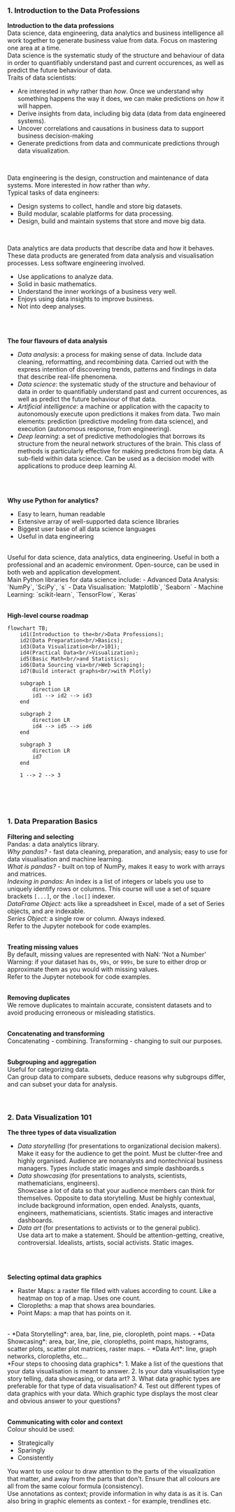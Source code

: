 ### **1. Introduction to the Data Professions**
**Introduction to the data professions** <br/>
Data science, data engineering, data analytics and business intelligence all work together to generate business value from data. Focus on mastering one area at a time. <br/>
Data science is the systematic study of the structure and behaviour of data in order to quantifiably understand past and current occurences, as well as predict the future behaviour of data. <br/>
Traits of data scientists:
- Are interested in *why* rather than *how*. Once we understand why something happens the way it does, we can make predictions on *how* it will happen.
- Derive insights from data, including big data (data from data engineered systems).
- Uncover correlations and causations in business data to support business decision-making
- Generate predictions from data and communicate predictions through data visualization.
<br/>

Data engineering is the design, construction and maintenance of data systems. More interested in *how* rather than *why*.<br/>
Typical tasks of data engineers:
- Design systems to collect, handle and store big datasets.
- Build modular, scalable platforms for data processing.
- Design, build and maintain systems that store and move big data.
<br/>

Data analytics are data products that describe data and how it behaves. These data products are generated from data analysis and visualisation processes. Less software engineering involved.<br/>
- Use applications to analyze data.
- Solid in basic mathematics.
- Understand the inner workings of a business very well.
- Enjoys using data insights to improve business.
- Not into deep analyses.
<br/>
<br/>

**The four flavours of data analysis**
- *Data analysis*: a process for making sense of data. Include data cleaning, reformatting, and recombining data. Carried out with the express intention of discovering trends, patterns and findings in data that describe real-life phenomena.
- *Data science*: the systematic study of the structure and behaviour of data in order to quantifiably understand past and current occurences, as well as predict the future behaviour of that data.
- *Artificial intelligence*: a machine or application with the capacity to autonomously execute upon predictions it makes from data. Two main elements: prediction (predictive modeling from data science), and execution (autonomous response, from engineering).
- *Deep learning*: a set of predictive methodologies that borrows its structure from the neural network structures of the brain. This class of methods is particularly effective for making predictons from big data. A sub-field within data science. Can be used as a decision model with applications to produce deep learning AI.
<br/>
<br/>

**Why use Python for analytics?**
- Easy to learn, human readable
- Extensive array of well-supported data science libraries
- Biggest user base of all data science languages
- Useful in data engineering
<br/>
Useful for data science, data analytics, data engineering. Useful in both a professional and an academic environment. Open-source, can be used in both web and application development.<br/>
Main Python libraries for data science include:
- Advanced Data Analysis: `NumPy`, `SciPy`, `s`
- Data Visualisation: `Matplotlib`, `Seaborn`
- Machine Learning: `scikit-learn`, `TensorFlow`, `Keras`
<br/>
<br/>

**High-level course roadmap**
```mermaid
flowchart TB;
    id1(Introduction to the<br/>Data Professions);
    id2(Data Preparation<br/>Basics);
    id3(Data Visualization<br/>101);
    id4(Practical Data<br/>Visualization);
    id5(Basic Math<br/>and Statistics);
    id6(Data Sourcing via<br/>Web Scraping);
    id7(Build interact graphs<br/>with Plotly)

    subgraph 1
        direction LR
        id1 --> id2 --> id3
    end
    
    subgraph 2
        direction LR
        id4 --> id5 --> id6
    end

    subgraph 3
        direction LR
        id7
    end
    
    1 --> 2 --> 3    
```
<br/>
<br/>
<br/>

### **1. Data Preparation Basics**
**Filtering and selecting**<br/>
Pandas: a data analytics library.<br/>
*Why pandas?* - fast data cleaning, preparation, and analysis; easy to use for data visualisation and machine learning.<br/>
*What is pandas?* - built on top of NumPy, makes it easy to work with arrays and matrices.<br/> *Indexing in pandas:* An index is a list of integers or labels you use to uniquely identify rows or columns. This course will use a set of square brackets `[...]`, or the `.loc[]` indexer.<br/>
*DataFrame Object:* acts like a spreadsheet in Excel, made of a set of Series objects, and are indexable.<br/>
*Series Object:* a single row or column. Always indexed.<br/>
Refer to the Jupyter notebook for code examples.
<br/>
<br/>

**Treating missing values**<br/>
By default, missing values are represented with NaN: 'Not a Number'<br/>
Warning: if your dataset has `0s`, `99s`, or `999s`, be sure to either drop or approximate them as you would with missing values.<br/>
Refer to the Jupyter notebook for code examples.
<br/>
<br/>

**Removing duplicates**<br/>
We remove duplicates to maintain accurate, consistent datasets and to avoid producing erroneous or misleading statistics.
<br/>
<br/>

**Concatenating and transforming**<br/>
Concatenating - combining. Transforming - changing to suit our purposes.
<br/>
<br/>

**Subgrouping and aggregation**<br/>
Useful for categorizing data.<br/>
Can group data to compare subsets, deduce reasons why subgroups differ, and can subset your data for analysis.
<br/>
<br/>
<br/>

### **2. Data Visualization 101**
**The three types of data visualization**<br/>
- *Data storytelling* (for presentations to organizational decision makers). <br/> Make it easy for the audience to get the point. Must be clutter-free and highly organised. Audience are nonanalysts and nontechnical business managers. Types include static images and simple dashboards.s 
- *Data showcasing* (for presentations to analysts, scientists, mathematicians, engineers). <br/> Showcase a lot of data so that your audience members can think for themselves. Opposite to data storytelling. Must be highly contextual, include background information, open ended. Analysts, quants, engineers, mathematicians, scientists. Static images and interactive dashboards.
- *Data art* (for presentations to activists or to the general public). <br/> Use data art to make a statement. Should be attention-getting, creative, controversial. Idealists, artists, social activists. Static images.
<br/>
<br/>

**Selecting optimal data graphics**<br/>
- Raster Maps: a raster file filled with values according to count. Like a heatmap on top of a map. Uses one count.
- Cloropleths: a map that shows area boundaries.
- Point Maps: a map that has points on it.
<br/>
- *Data Storytelling*: area, bar, line, pie, cloropleth, point maps.
- *Data Showcasing*: area, bar, line, pie, cloropleths, point maps, histograms, scatter plots, scatter plot matrices, raster maps.
- *Data Art*: line, graph networks, cloropleths, etc...
<br/>
*Four steps to choosing data graphics*:
1. Make a list of the questions that your data visualisation is meant to answer.
2. Is your data visualisation type story telling, data showcasing, or data art?
3. What data graphic types are preferable for that type of data visualisation?
4. Test out different types of data graphics with your data. Which graphic type displays the most clear and obvious answer to your questions?
<br/>
<br/>

**Communicating with color and context**<br/>
Colour should be used:
- Strategically
- Sparingly
- Consistently

You want to use colour to draw attention to the parts of the visualization that matter, and away from the parts that don't. Ensure that all colours are all from the same colour formula (consistency). <br/>
Use annotations as context; provide information in why data is as it is. Can also bring in graphic elements as context - for example, trendlines etc.
<br/>
<br/>
<br/>


